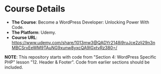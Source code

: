 # Course Details

- **The Course**:  Become a WordPress Developer: Unlocking Power With Code.
- **The Platform**:  Udemy.
- **Course URL**:  https://www.udemy.com/share/1013mw3@QADYr2148i9ruJce2zlj29n3nMBCSrxEeWM9TAuNG9xunw8yxcQA9IGxtvRz380=/

**NOTE**:  This repository starts with code from "Section 4: WordPress Specific PHP" lesson "12. Header & Footer".  Code from earlier sections should be included.